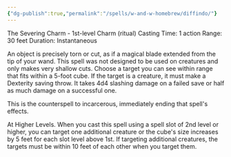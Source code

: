 ```yaml
---
{"dg-publish":true,"permalink":"/spells/w-and-w-homebrew/diffindo/"}
---
```


The Severing Charm - 1st-level Charm (ritual)
Casting Time: 1 action
Range: 30 feet
Duration: Instantaneous

An object is precisely torn or cut, as if a magical blade extended from the tip of your wand. This spell was not designed to be used on creatures and only makes very shallow cuts. Choose a target you can see within range that fits within a 5-foot cube. If the target is a creature, it must make a Dexterity saving throw. It takes 4d4 slashing damage on a failed save or half as much damage on a successful one.

This is the counterspell to incarcerous, immediately ending that spell's effects.

At Higher Levels. When you cast this spell using a spell slot of 2nd level or higher, you can target one additional creature or the cube's size increases by 5 feet for each slot level above 1st. If targeting additional creatures, the targets must be within 10 feet of each other when you target them.